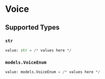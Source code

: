 # Voice


## Supported Types

### `str`

```python
value: str = /* values here */
```

### `models.VoiceEnum`

```python
value: models.VoiceEnum = /* values here */
```

